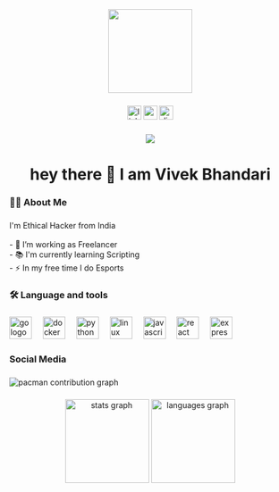 <div align="center">
  <img height="150" src="https://media0.giphy.com/media/v1.Y2lkPTc5MGI3NjExaTJ3dWZ1N2ZvbXJmajBpeXNuMTFnMjl1eGxpaDNua2M1cHFvMjZlcCZlcD12MV9pbnRlcm5hbF9naWZfYnlfaWQmY3Q9Zw/gXr3j6YAClXFfZABn5/giphy.gif"  />
</div>

###

<div align="center">
  <img src="https://img.shields.io/static/v1?message=LinkedIn&logo=linkedin&label=&color=0077B5&logoColor=white&labelColor=&style=for-the-badge" height="25" alt="linkedin logo"  />
  <img src="https://img.shields.io/static/v1?message=Youtube&logo=youtube&label=&color=FF0000&logoColor=white&labelColor=&style=for-the-badge" height="25" alt="youtube logo"  />
  <img src="https://img.shields.io/static/v1?message=Discord&logo=discord&label=&color=7289DA&logoColor=white&labelColor=&style=for-the-badge" height="25" alt="discord logo"  />
</div>

###

<div align="center">
  <img src="https://visitor-badge.laobi.icu/badge?page_id=spykeul.spykeul&"  />
</div>

###

<h1 align="center">hey there 👋 I am Vivek Bhandari</h1>

###

<h3 align="left">👩‍💻  About Me</h3>

###

<p align="left">I'm Ethical Hacker from India<br><br>- 🔭 I’m working as Freelancer<br>- 📚 I'm currently learning Scripting<br>- ⚡ In my free time I do Esports</p>

###

<h3 align="left">🛠 Language and tools</h3>

###

<div align="left">
  <img src="https://cdn.jsdelivr.net/gh/devicons/devicon/icons/go/go-original.svg" height="40" alt="go logo"  />
  <img width="12" />
  <img src="https://cdn.jsdelivr.net/gh/devicons/devicon/icons/docker/docker-original-wordmark.svg" height="40" alt="docker logo"  />
  <img width="12" />
  <img src="https://cdn.jsdelivr.net/gh/devicons/devicon/icons/python/python-original.svg" height="40" alt="python logo"  />
  <img width="12" />
  <img src="https://cdn.jsdelivr.net/gh/devicons/devicon/icons/linux/linux-original.svg" height="40" alt="linux logo"  />
  <img width="12" />
  <img src="https://cdn.jsdelivr.net/gh/devicons/devicon/icons/javascript/javascript-original.svg" height="40" alt="javascript logo"  />
  <img width="12" />
  <img src="https://cdn.jsdelivr.net/gh/devicons/devicon/icons/react/react-original.svg" height="40" alt="react logo"  />
  <img width="12" />
  <img src="https://cdn.jsdelivr.net/gh/devicons/devicon/icons/express/express-original.svg" height="40" alt="express logo"  />
</div>

###

<h3 align="left">Social Media</h3>

###

<picture>
  <source media="(prefers-color-scheme: dark)" srcset="https://raw.githubusercontent.com/spykeul/spykeul/output/pacman-contribution-graph-dark.svg">
  <source media="(prefers-color-scheme: light)" srcset="https://raw.githubusercontent.com/spykeul/spykeul/output/pacman-contribution-graph.svg">
  <img alt="pacman contribution graph" src="https://raw.githubusercontent.com/spykeul/spykeul/output/pacman-contribution-graph.svg">
</picture>

###

<div align="center">
  <img src="https://github-readme-stats.vercel.app/api?username=spykeul&hide_title=false&hide_rank=false&show_icons=true&include_all_commits=true&count_private=true&disable_animations=false&theme=dracula&locale=en&hide_border=false&order=1" height="150" alt="stats graph"  />
  <img src="https://github-readme-stats.vercel.app/api/top-langs?username=spykeul&locale=en&hide_title=false&layout=compact&card_width=320&langs_count=5&theme=dracula&hide_border=false&order=2" height="150" alt="languages graph"  />
</div>

###
